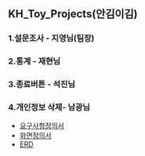 ## KH_Toy_Projects(안김이김)
### 1.설문조사 - 지영님(팀장)
### 2.통계 - 재현님
### 3.종료버튼 - 석진님
### 4.개인정보 삭제- 남광님


- [요구사항정의서](./Requirement_Definition/Requirement_Definition(%EC%9A%94%EA%B5%AC%EC%82%AC%ED%95%AD%20%EC%A0%95%EC%9D%98%EC%84%9C_%EC%95%88%EA%B9%80%EC%9D%B4%EA%B9%80).xlsx.pdf)
- [화면정의서](./Screen_Definition/Screen_Definition.pdf)
- [ERD](./ERD/Health_Club_Survey.png)